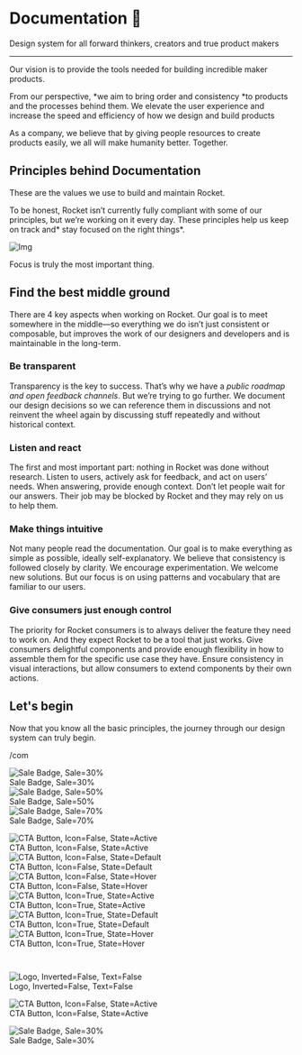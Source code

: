 
# Documentation 🚀

Design system for all forward thinkers, creators and true product makers

---

Our vision is to provide the tools needed for building incredible maker products.

From our perspective, *we aim to bring order and consistency *to products and the processes behind them. We elevate the user experience and increase the speed and efficiency of how we design and build products

As a company, we believe that by giving people resources to create products easily, we all will make humanity better. Together.

## Principles behind Documentation

These are the values we use to build and maintain Rocket.

To be honest, Rocket isn’t currently fully compliant with some of our principles, but we’re working on it every day. These principles help us keep on track and* stay focused on the right things*.

![Img](https://studio-assets.supernova.io/design-systems/14533/9289758a-6300-472a-bbc6-a57098081abf.jpeg)

Focus is truly the most important thing.

## Find the best middle ground

There are 4 key aspects when working on Rocket. Our goal is to meet somewhere in the middle—so everything we do isn’t just consistent or composable, but improves the work of our designers and developers and is maintainable in the long-term.

### Be transparent

Transparency is the key to success. That’s why we have a *public roadmap and open feedback channels*. But we’re trying to go further. We document our design decisions so we can reference them in discussions and not reinvent the wheel again by discussing stuff repeatedly and without historical context.

### Listen and react

The first and most important part: nothing in Rocket was done without research. Listen to users, actively ask for feedback, and act on users’ needs. When answering, provide enough context. Don’t let people wait for our answers. Their job may be blocked by Rocket and they may rely on us to help them.

### Make things intuitive

Not many people read the documentation. Our goal is to make everything as simple as possible, ideally self-explanatory. We believe that consistency is followed closely by clarity. We encourage experimentation. We welcome new solutions. But our focus is on using patterns and vocabulary that are familiar to our users.

### Give consumers just enough control

The priority for Rocket consumers is to always deliver the feature they need to work on. And they expect Rocket to be a tool that just works. Give consumers delightful components and provide enough flexibility in how to assemble them for the specific use case they have. Ensure consistency in visual interactions, but allow consumers to extend components by their own actions.

## Let's begin

Now that you know all the basic principles, the journey through our design system can truly begin.

/com

  
![Sale Badge, Sale=30%](https://studio-assets.supernova.io/design-systems/14533/447819f0-4508-4152-8d57-e6df14f62fa2.png)  
Sale Badge, Sale=30%  
![Sale Badge, Sale=50%](https://studio-assets.supernova.io/design-systems/14533/2a4549b9-75f9-4031-8c5a-7941e385d644.png)  
Sale Badge, Sale=50%  
![Sale Badge, Sale=70%](https://studio-assets.supernova.io/design-systems/14533/2cb9d09c-b4d5-4154-8a13-344037810034.png)  
Sale Badge, Sale=70%  


  
![CTA Button, Icon=False, State=Active](https://studio-assets.supernova.io/design-systems/14533/38140b68-0f4f-45d9-9f0e-2780bdba03dd.png)  
CTA Button, Icon=False, State=Active  
![CTA Button, Icon=False, State=Default](https://studio-assets.supernova.io/design-systems/14533/58a1022f-691e-4608-add9-4c57fb05e811.png)  
CTA Button, Icon=False, State=Default  
![CTA Button, Icon=False, State=Hover](https://studio-assets.supernova.io/design-systems/14533/ef5c68f2-9ba3-4856-9c00-743aa6505c7a.png)  
CTA Button, Icon=False, State=Hover  
![CTA Button, Icon=True, State=Active](https://studio-assets.supernova.io/design-systems/14533/1efcaa64-523b-4a8f-90bf-848d2eb23463.png)  
CTA Button, Icon=True, State=Active  
![CTA Button, Icon=True, State=Default](https://studio-assets.supernova.io/design-systems/14533/b96b168f-0a46-442e-a51d-1ba50cfa3eac.png)  
CTA Button, Icon=True, State=Default  
![CTA Button, Icon=True, State=Hover](https://studio-assets.supernova.io/design-systems/14533/e24a6878-6acb-464f-b3ec-7b24186a6686.png)  
CTA Button, Icon=True, State=Hover  


```javascript  
  
```

  
![Logo, Inverted=False, Text=False](https://studio-assets.supernova.io/design-systems/14533/495e42a7-ae7b-48c5-87b1-158fe79823fc.png)  
Logo, Inverted=False, Text=False  


  
  


  
![CTA Button, Icon=False, State=Active](https://studio-assets.supernova.io/design-systems/14533/38140b68-0f4f-45d9-9f0e-2780bdba03dd.png)  
CTA Button, Icon=False, State=Active  


  
![Sale Badge, Sale=30%](https://studio-assets.supernova.io/design-systems/14533/447819f0-4508-4152-8d57-e6df14f62fa2.png)  
Sale Badge, Sale=30%  
